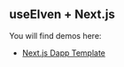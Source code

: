 ## useElven + Next.js

You will find demos here:
- [Next.js Dapp Template](https://github.com/xdevguild/nextjs-dapp-template)
